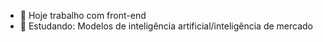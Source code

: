 - 🔭 Hoje trabalho com front-end
- 🌱 Estudando: Modelos de inteligência artificial/inteligência de mercado
